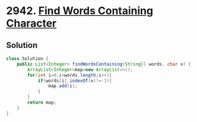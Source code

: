 # 2942. [Find Words Containing Character](https://leetcode.com/problems/find-words-containing-character/description/?envType=daily-question&envId=2025-05-24)

## Solution

```java
class Solution {
    public List<Integer> findWordsContaining(String[] words, char x) {
        ArrayList<Integer>map=new ArrayList<>();
        for(int i=0;i<words.length;i++){
            if(words[i].indexOf(x)!=-1){
                map.add(i);
            }
        }
        return map;
    }
}
```
